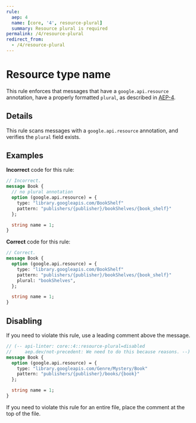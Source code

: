 ```yaml
---
rule:
  aep: 4
  name: [core, '4', resource-plural]
  summary: Resource plural is required
permalink: /4/resource-plural
redirect_from:
  - /4/resource-plural
---
```


# Resource type name

This rule enforces that messages that have a `google.api.resource` annotation,
have a properly formatted `plural`, as described in [AEP-4][].

## Details

This rule scans messages with a `google.api.resource` annotation, and
verifies the `plural` field exists.

## Examples

**Incorrect** code for this rule:

```proto
// Incorrect.
message Book {
  // no plural annotation
  option (google.api.resource) = {
    type: "library.googleapis.com/BookShelf"
    pattern: "publishers/{publisher}/bookShelves/{book_shelf}"
  };

  string name = 1;
}
```

**Correct** code for this rule:

```proto
// Correct.
message Book {
  option (google.api.resource) = {
    type: "library.googleapis.com/BookShelf"
    pattern: "publishers/{publisher}/bookShelves/{book_shelf}"
    plural: "bookShelves",
  };

  string name = 1;
}
```

## Disabling

If you need to violate this rule, use a leading comment above the message.

```proto
// (-- api-linter: core::4::resource-plural=disabled
//     aep.dev/not-precedent: We need to do this because reasons. --)
message Book {
  option (google.api.resource) = {
    type: "library.googleapis.com/Genre/Mystery/Book"
    pattern: "publishers/{publisher}/books/{book}"
  };

  string name = 1;
}
```

If you need to violate this rule for an entire file, place the comment at the
top of the file.

[aep-4]: http://aep.dev/4
[aep.dev/not-precedent]: https://aep.dev/not-precedent

